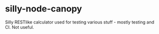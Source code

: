 # silly-node-canopy
Silly RESTlike calculator used for testing various stuff - mostly testing and
CI. Not useful.

